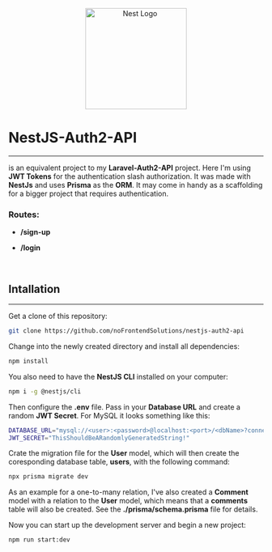<p align="center">
  <a href="http://nestjs.com/" target="blank"><img src="https://nestjs.com/img/logo-small.svg" width="200" alt="Nest Logo" /></a>
</p>

# NestJS-Auth2-API

---
is an equivalent project to my **Laravel-Auth2-API** project. Here I'm using **JWT Tokens** for the authentication slash authorization. It was made with **NestJs** and uses **Prisma** as the **ORM**. It may come in handy as a scaffolding for a bigger project that requires authentication. 

### Routes:
- **/sign-up**  

- **/login** <br>
 
<br>

## Intallation

---

Get a clone of this repository:
```bash
git clone https://github.com/noFrontendSolutions/nestjs-auth2-api
```
Change into the newly created directory and install all dependencies:

```bash
npm install
```
You also need to have the **NestJS CLI** installed on your computer:

```bash
npm i -g @nestjs/cli
```
Then configure the **.env** file. Pass in your **Database URL** and create a random **JWT Secret**. For MySQL it looks something like this:

```bash
DATABASE_URL="mysql://<user>:<password>@localhost:<port>/<dbName>?connection_limit=5"
JWT_SECRET="ThisShouldBeARandomlyGeneratedString!"
```

Crate the migration file for the **User** model, which will then create the coresponding database table, **users**, with the following command: 

```bash
npx prisma migrate dev
```
As an example for a one-to-many relation, I've also created a **Comment** model with a relation to the **User** model, which means that a **comments** table will also be created. See the **./prisma/schema.prisma** file for details.
<br>

Now you can start up the development server and begin a new project:

```bash
npm run start:dev
```
